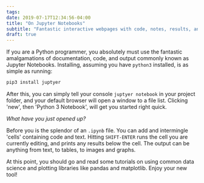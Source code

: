 ```yaml
---
tags:
date: 2019-07-17T12:34:56-04:00
title: "On Jupyter Notebooks"
subtitle: "Fantastic interactive webpages with code, notes, results, and images."
draft: true
---
```


If you are a Python programmer, you absolutely must use the fantastic amalgamations of documentation, code, and output commonly known as Jupyter Notebooks. Installing, assuming you have `python3` installed, is as simple as running:

```sh
pip3 install juptyer
```

After this, you can simply tell your console `juptyer notebook` in your project folder, and your default browser will open a window to a file list. Clicking 'new', then 'Python 3 Notebook', will get you started right quick.

*What have you just opened up?*

Before you is the splendor of an `.ipynb` file. You can add and intermingle 'cells' containing code and text. Hitting `SHIFT-ENTER` runs the cell you are currently editing, and prints any results below the cell. The output can be anything from text, to tables, to images and graphs.

At this point, you should go and read some tutorials on using common data science and plotting libraries like pandas and matplotlib. Enjoy your new tool!
